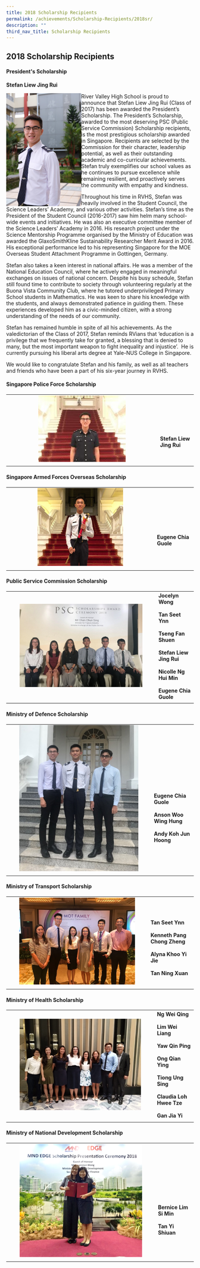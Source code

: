 ```yaml
---
title: 2018 Scholarship Recipients
permalink: /achievements/Scholarship-Recipients/2018sr/
description: ""
third_nav_title: Scholarship Recipients
---
```

## 2018 Scholarship Recipients

#### President's Scholarship

**Stefan Liew Jing Rui**

<img src="/images/Liew Jing Rui Stefan_small.jpg" style="width:40%" align=left>

River Valley High School is proud to announce that Stefan Liew Jing Rui (Class of 2017) has been awarded the President’s Scholarship. The President’s Scholarship, awarded to the most deserving PSC (Public Service Commission) Scholarship recipients, is the most prestigious scholarship awarded in Singapore. Recipients are selected by the Commission for their character, leadership potential, as well as their outstanding academic and co-curricular achievements. Stefan truly exemplifies our school values as he continues to pursue excellence while remaining resilient, and proactively serves the community with empathy and kindness.

Throughout his time in RVHS, Stefan was heavily involved in the Student Council, the Science Leaders’ Academy, and various other activities. Stefan’s time as the President of the Student Council (2016-2017) saw him helm many school-wide events and initiatives. He was also an executive committee member of the Science Leaders’ Academy in 2016. His research project under the Science Mentorship Programme organised by the Ministry of Education was awarded the GlaxoSmithKline Sustainability Researcher Merit Award in 2016. His exceptional performance led to his representing Singapore for the MOE Overseas Student Attachment Programme in Gottingen, Germany.

Stefan also takes a keen interest in national affairs. He was a member of the National Education Council, where he actively engaged in meaningful exchanges on issues of national concern. Despite his busy schedule, Stefan still found time to contribute to society through volunteering regularly at the Buona Vista Community Club, where he tutored underprivileged Primary School students in Mathematics. He was keen to share his knowledge with the students, and always demonstrated patience in guiding them. These experiences developed him as a civic-minded citizen, with a strong understanding of the needs of our community. 

Stefan has remained humble in spite of all his achievements. As the valedictorian of the Class of 2017, Stefan reminds RVians that ‘education is a privilege that we frequently take for granted, a blessing that is denied to many, but the most important weapon to fight inequality and injustice’.  He is currently pursuing his liberal arts degree at Yale-NUS College in Singapore. 

We would like to congratulate Stefan and his family, as well as all teachers and friends who have been a part of his six-year journey in RVHS.

#### Singapore Police Force Scholarship

|   |   |
|:-:|---|
| <img src="/images/Stefan_Liew.jpg" style="width:60%">  | <br><br><br><br>**Stefan Liew Jing Rui**  |
|   |   |

#### Singapore Armed Forces Overseas Scholarship

|   |   |
|:-:|---|
| <img src="/images/Eugene_chia.jpg" style="width:60%">  | <br><br><br><br>**Eugene Chia Guole**  |
|   |   |

#### Public Service Commission Scholarship

|   |   |
|:-:|---|
| <img src="/images/PSC_scholar.jpg" style="width:85%">  | **Jocelyn Wong**<br><br>**Tan Seet Ynn**<br><br>**Tseng Fan Shuen**<br><br>**Stefan Liew Jing Rui**<br><br>**Nicolle Ng Hui Min**<br><br>**Eugene Chia Guole**  |
|   |   |

#### Ministry of Defence Scholarship

|   |   |
|:-:|---|
| <img src="/images/Mindef_scholars.jpg" style="width:85%">  | <br><br><br><br><br><br>**Eugene Chia Guole**<br><br>**Anson Woo Wing Hung**<br><br>**Andy Koh Jun Hoong**  |
|   |   |

#### Ministry of Transport Scholarship

|   |   |
|:-:|---|
| <img src="/images/MOT_scholars.jpg" style="width:85%">  | <br><br>**Tan Seet Ynn**<br><br>**Kenneth Pang Chong Zheng**<br><br>**Alyna Khoo Yi Jie**<br><br>**Tan Ning Xuan**  |
|   |   |

#### Ministry of Health Scholarship

|   |   |
|:-:|---|
| <img src="/images/MOH_scholars.jpg" style="width:85%">  | **Ng Wei Qing**<br><br>**Lim Wei Liang**<br><br>**Yaw Qin Ping**<br><br>**Ong Qian Ying**<br><br>**Tiong Ung Sing**<br><br>**Claudia Loh Hwee Tze**<br><br>**Gan Jia Yi**  |
|   |   |

#### Ministry of National Development Scholarship

|   |   |
|:-:|---|
| <img src="/images/MND_Scholars.png" style="width:85%">  | <br><br><br><br><br><br>**Bernice Lim Si Min**<br><br>**Tan Yi Shiuan**  |
|   |   |

